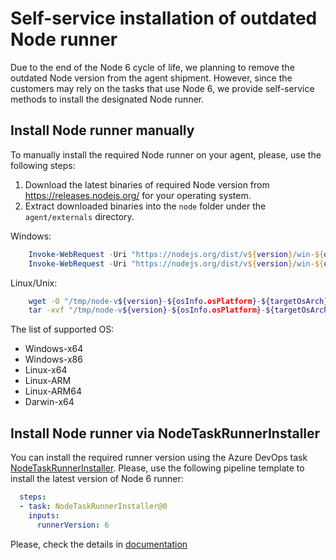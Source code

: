 # Self-service installation of outdated Node runner

Due to the end of the Node 6 cycle of life, we planning to remove the outdated Node version from the agent shipment.
However, since the customers may rely on the tasks that use Node 6, we provide self-service methods to install the designated Node runner. 

## Install Node runner manually

To manually install the required Node runner on your agent, please, use the following steps:

1. Download the latest binaries of required Node version from https://releases.nodejs.org/ for your operating system.
1. Extract downloaded binaries into the `node` folder under the `agent/externals` directory.

Windows:
```powershell
    Invoke-WebRequest -Uri "https://nodejs.org/dist/v${version}/win-${osArch}/node.exe" -OutFile "${agent_folder}/externals/node/node.exe"
    Invoke-WebRequest -Uri "https://nodejs.org/dist/v${version}/win-${osArch}/node.lib" -OutFile "${agent_folder}/externals/node/node.lib"
```

Linux/Unix:
```bash
    wget -O "/tmp/node-v${version}-${osInfo.osPlatform}-${targetOsArch}.tar.gz" "https://nodejs.org/dist/v${version}/node-v${version}-${osInfo.osPlatform}-${targetOsArch}.tar.gz"
    tar -xvf "/tmp/node-v${version}-${osInfo.osPlatform}-${targetOsArch}.tar.gz" -C "${agent_folder}/externals/node/"
```

The list of supported OS:
- Windows-x64
- Windows-x86
- Linux-x64
- Linux-ARM
- Linux-ARM64
- Darwin-x64

## Install Node runner via NodeTaskRunnerInstaller

You can install the required runner version using the Azure DevOps task [NodeTaskRunnerInstaller](https://github.com/microsoft/azure-pipelines-tasks/tree/master/Tasks/NodeTaskRunnerInstallerV0).
Please, use the following pipeline template to install the latest version of Node 6 runner:

```yaml
  steps:
  - task: NodeTaskRunnerInstaller@0
    inputs:
      runnerVersion: 6
```

Please, check the details in [documentation](TODO)
